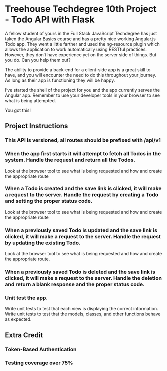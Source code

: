 # Treehouse Techdegree 10th Project - Todo API with Flask

A fellow student of yours in the Full Stack JavaScript Techdegree has just taken the Angular Basics course and has a pretty nice working Angular.js Todo app. They went a little farther and used the ng-resource plugin which allows the application to work automatically using RESTful practices. However, they don’t have experience yet on the server side of things. But you do. Can you help them out?

The ability to provide a back-end for a client-side app is a great skill to have, and you will encounter the need to do this throughout your journey. As long as their app is functioning they will be happy.

I’ve started the shell of the project for you and the app currently serves the Angular app. Remember to use your developer tools in your browser to see what is being attempted.

You got this!

## Project Instructions

### This API is versioned, all routes should be prefixed with /api/v1

### When the app first starts it will attempt to fetch all Todos in the system. Handle the request and return all the Todos.

Look at the browser tool to see what is being requested and how and create the appropriate route

### When a Todo is created and the save link is clicked, it will make a request to the server. Handle the request by creating a Todo and setting the proper status code.

Look at the browser tool to see what is being requested and how and create the appropriate route

### When a previously saved Todo is updated and the save link is clicked, it will make a request to the server. Handle the request by updating the existing Todo.

Look at the browser tool to see what is being requested and how and create the appropriate route.

### When a previously saved Todo is deleted and the save link is clicked, it will make a request to the server. Handle the deletion and return a blank response and the proper status code.

### Unit test the app.

Write unit tests to test that each view is displaying the correct information. Write unit tests to test that the models, classes, and other functions behave as expected.

## Extra Credit

### Token-Based Authentication

### Testing coverage over 75%
